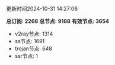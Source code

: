 更新时间2024-10-31 14:27:06

**总订阅: 2268**
**总节点: 9188**
**有效节点: 3654**
- v2ray节点: 1314
- ss节点: 1691
- trojan节点: 648
- ssr节点: 1
